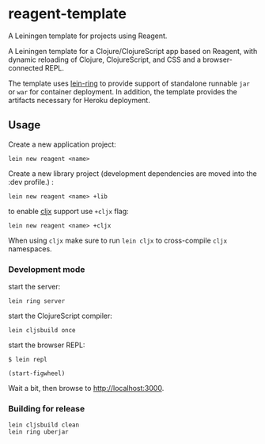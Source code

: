reagent-template
================

A Leiningen template for projects using Reagent.

A Leiningen template for a Clojure/ClojureScript app based on Reagent,
with dynamic reloading of Clojure, ClojureScript, and CSS and a browser-connected REPL.

The template uses [lein-ring](https://github.com/weavejester/lein-ring) to provide
support of standalone runnable `jar` or `war` for container deployment.
In addition, the template provides the artifacts necessary for Heroku deployment.

## Usage

Create a new application project:

```
lein new reagent <name>
```

Create a new library project (development dependencies are moved into the :dev profile.) :

```
lein new reagent <name> +lib
```


to enable [cljx](https://github.com/lynaghk/cljx) support use `+cljx` flag:

```
lein new reagent <name> +cljx
```
When using `cljx` make sure to run `lein cljx` to cross-compile `cljx` namespaces.


### Development mode

start the server:

```
lein ring server
```

start the ClojureScript compiler:

```
lein cljsbuild once
```

start the browser REPL:

```
$ lein repl

(start-figwheel)
```

Wait a bit, then browse to [http://localhost:3000](http://localhost:3000).


### Building for release

```
lein cljsbuild clean
lein ring uberjar
```
